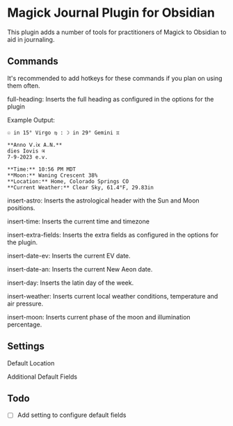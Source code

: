 # Magick Journal Plugin for Obsidian

This plugin adds a number of tools for practitioners of Magick to Obsidian to aid in journaling.

## Commands

It's recommended to add hotkeys for these commands if you plan on using them often.

full-heading: Inserts the full heading as configured in the options for the plugin

Example Output:

	☉︎ in 15° Virgo ♍ : ☽︎ in 29° Gemini ♊
	
	**Anno Ⅴ.ⅰⅹ A.N.**
	dies Iovis ♃
	7-9-2023 e.v.
	
	**Time:** 10:56 PM MDT
	**Moon:** Waning Crescent 38%
	**Location:** Home, Colorado Springs CO
	**Current Weather:** Clear Sky, 61.4°F, 29.83in

insert-astro: Inserts the astrological header with the Sun and Moon positions.

insert-time: Inserts the current time and timezone

insert-extra-fields: Inserts the extra fields as configured in the options for the plugin.

insert-date-ev: Inserts the current EV date.

insert-date-an: Inserts the current New Aeon date.

insert-day: Inserts the latin day of the week.

insert-weather: Inserts current local weather conditions, temperature and air pressure.

insert-moon: Inserts current phase of the moon and illumination percentage.

## Settings

Default Location

Additional Default Fields


## Todo

- [ ] Add setting to configure default fields
